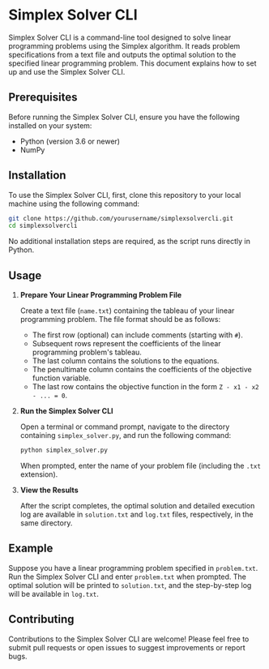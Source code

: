 
# Simplex Solver CLI

Simplex Solver CLI is a command-line tool designed to solve linear programming problems using the Simplex algorithm. It reads problem specifications from a text file and outputs the optimal solution to the specified linear programming problem. This document explains how to set up and use the Simplex Solver CLI.

## Prerequisites

Before running the Simplex Solver CLI, ensure you have the following installed on your system:
- Python (version 3.6 or newer)
- NumPy

## Installation

To use the Simplex Solver CLI, first, clone this repository to your local machine using the following command:

```bash
git clone https://github.com/yourusername/simplexsolvercli.git
cd simplexsolvercli
```

No additional installation steps are required, as the script runs directly in Python.

## Usage

1. **Prepare Your Linear Programming Problem File**

   Create a text file (`name.txt`) containing the tableau of your linear programming problem. The file format should be as follows:

   - The first row (optional) can include comments (starting with `#`).
   - Subsequent rows represent the coefficients of the linear programming problem's tableau.
   - The last column contains the solutions to the equations.
   - The penultimate column contains the coefficients of the objective function variable.
   - The last row contains the objective function in the form `Z - x1 - x2 - ... = 0`.

2. **Run the Simplex Solver CLI**

   Open a terminal or command prompt, navigate to the directory containing `simplex_solver.py`, and run the following command:

   ```bash
   python simplex_solver.py
   ```

   When prompted, enter the name of your problem file (including the `.txt` extension).

3. **View the Results**

   After the script completes, the optimal solution and detailed execution log are available in `solution.txt` and `log.txt` files, respectively, in the same directory.

## Example

Suppose you have a linear programming problem specified in `problem.txt`. Run the Simplex Solver CLI and enter `problem.txt` when prompted. The optimal solution will be printed to `solution.txt`, and the step-by-step log will be available in `log.txt`.

## Contributing

Contributions to the Simplex Solver CLI are welcome! Please feel free to submit pull requests or open issues to suggest improvements or report bugs.
